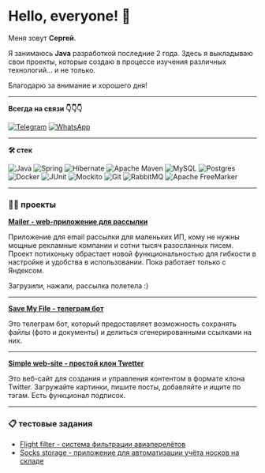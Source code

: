 # Hello, everyone! 👋

Меня зовут **Сергей**. 

Я занимаюсь **Java** разработкой последние 2 года. Здесь я выкладываю свои проекты, которые создаю в процессе изучения различных технологий... и не только.

Благодарю за внимание и хорошего дня!

---

**Всегда на связи 👇👇👇**

[![Telegram](https://img.shields.io/badge/Telegram-blue?style=for-the-badge&logo=telegram&logoColor=white)](https://t.me/Serhio_Gonsales)
[![WhatsApp](https://img.shields.io/badge/WhatsApp-25D366?style=for-the-badge&logo=whatsapp&logoColor=white)](https://wa.me/79165010199)

  ---

**🛠 стек**

![Java](https://img.shields.io/badge/java-%23ED8B00.svg?style=for-the-badge&logo=openjdk&logoColor=white)
![Spring](https://img.shields.io/badge/spring-%236DB33F.svg?style=for-the-badge&logo=spring&logoColor=white)
![Hibernate](https://img.shields.io/badge/Hibernate-59666C?style=for-the-badge&logo=Hibernate&logoColor=white)
![Apache Maven](https://img.shields.io/badge/Apache%20Maven-C71A36?style=for-the-badge&logo=Apache%20Maven&logoColor=white)
![MySQL](https://img.shields.io/badge/mysql-4479A1.svg?style=for-the-badge&logo=mysql&logoColor=white)
![Postgres](https://img.shields.io/badge/postgres-%23316192.svg?style=for-the-badge&logo=postgresql&logoColor=white)
![Docker](https://img.shields.io/badge/docker-%230db7ed.svg?style=for-the-badge&logo=docker&logoColor=white)
![JUnit](https://img.shields.io/badge/junit-%25A162.svg?style=for-the-badge&color=red&logo=junit5&logoColor=white)
![Mockito](https://img.shields.io/badge/mockito-20B2AA?style=for-the-badge)
![Git](https://img.shields.io/badge/git-%23F05033.svg?style=for-the-badge&logo=git&logoColor=white)
![RabbitMQ](https://img.shields.io/badge/Rabbitmq-FF6600?style=for-the-badge&logo=rabbitmq&logoColor=white)
![Apache FreeMarker](https://img.shields.io/badge/freemarker-%326CAC.svg?style=for-the-badge&color=blue&logo=apachefreemarker&logoColor=white)

---

### 👨‍💻 проекты

**[Mailer - web-приложение для рассылки](https://github.com/SerhioGonsales/Mailing_web_app)**

Приложение для email рассылки для маленьких ИП, кому не нужны мощные рекламные компании и сотни тысяч разосланных писем.
Проект потихоньку обрастает новой функциональностью для гибкости в настройке и удобства в использовании. Пока работает только с Яндексом.

Загрузили, нажали, рассылка полетела :)

--- 

**[Save My File - телеграм бот](https://github.com/SerhioGonsales/SMF-tb)**

Это телеграм бот, который предоставляет возможность сохранять файлы (фото и документы) и делиться сгенерированными ссылками на них.

---

**[Simple web-site - простой клон Twetter](https://github.com/SerhioGonsales/SMF-tb)**

Это веб-сайт для создания и управления контентом в формате клона Twitter. Загружайте картинки, пишите посты, добавляйте и ищите по тэгам. Есть функционал подписок. 

---

### 📋 тестовые задания

- [Flight filter - система фильтрации авиаперелётов](https://github.com/SerhioGonsales/Flight_filter_app)
- [Socks storage - приложение для автоматизации учёта носков на складе](https://github.com/SerhioGonsales/Socks-storage-app)
